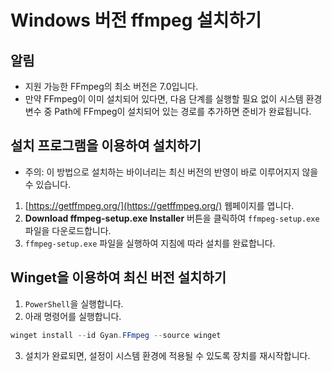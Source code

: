 # Windows 버전 ffmpeg 설치하기

## 알림

* 지원 가능한 FFmpeg의 최소 버전은 7.0입니다.
* 만약 FFmpeg이 이미 설치되어 있다면, 다음 단계를 실행할 필요 없이 시스템 환경 변수 중 Path에 FFmpeg이 설치되어 있는 경로를 추가하면 준비가 완료됩니다.

## 설치 프로그램을 이용하여 설치하기

* 주의: 이 방법으로 설치하는 바이너리는 최신 버전의 반영이 바로 이루어지지 않을 수 있습니다.

1. [https://getffmpeg.org/](https://getffmpeg.org/) 웹페이지를 엽니다.
2. **Download ffmpeg-setup.exe Installer** 버튼을 클릭하여 `ffmpeg-setup.exe` 파일을 다운로드합니다.
3. `ffmpeg-setup.exe` 파일을 실행하여 지침에 따라 설치를 완료합니다.

## Winget을 이용하여 최신 버전 설치하기

1. `PowerShell`을 실행합니다.
2. 아래 명령어를 실행합니다.

```powershell
winget install --id Gyan.FFmpeg --source winget
```

3. 설치가 완료되면, 설정이 시스템 환경에 적용될 수 있도록 장치를 재시작합니다.
